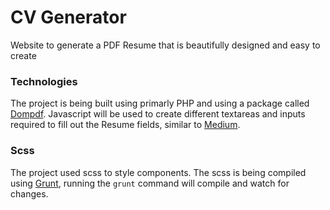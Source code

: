 # CV Generator
Website to generate a PDF Resume that is beautifully designed and easy to create

### Technologies
The project is being built using primarly PHP and using a package called [Dompdf](https://github.com/dompdf/dompdf). Javascript will be used to create different textareas and inputs required to fill out the Resume fields, similar to [Medium](https://medium.com/).

### Scss
The project used scss to style components. The scss is being compiled using [Grunt](https://gruntjs.com/), running the `grunt` command will compile and watch for changes.